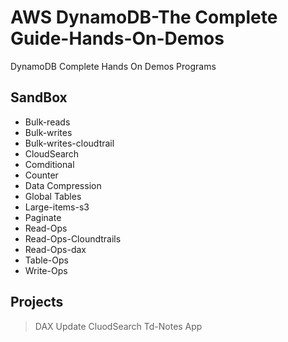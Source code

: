 # AWS DynamoDB-The Complete Guide-Hands-On-Demos
 DynamoDB Complete Hands On Demos Programs

## SandBox
- Bulk-reads
- Bulk-writes
- Bulk-writes-cloudtrail
- CloudSearch
- Comditional
- Counter
- Data Compression
- Global Tables
- Large-items-s3
- Paginate
- Read-Ops
- Read-Ops-Cloundtrails
- Read-Ops-dax
- Table-Ops
- Write-Ops

## Projects
> DAX
> Update CluodSearch
>Td-Notes App
